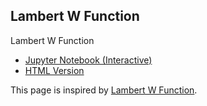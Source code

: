 ## Lambert W Function

Lambert W Function
- [Jupyter Notebook (Interactive)](https://github.com/easai/lambert/blob/main/lambert/lambert.ipynb)
- [HTML Version](https://easai.github.io/lambert/lambert/lambert.html)

This page is inspired by [Lambert W Function](https://www.youtube.com/watch?v=mJwfpcXwYRU). 